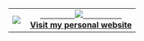 <table width="100%"  border="0" cellpadding="0" cellspacing="0">
  <tr>
    <td align="center">
      <img align="left" src="https://media.giphy.com/media/Y3wH0icDeRfaS8Of7l/giphy.gif " />
    </td>
    <td align="center">
      <a href=" ">
        <span>&nbsp;&nbsp;&nbsp;&nbsp;&nbsp;&nbsp;&nbsp;</span>
        <span>&nbsp;&nbsp;&nbsp;&nbsp;&nbsp;&nbsp;&nbsp;</span>
        <img src="https://github.com/ritikdh440/ritikdh440/blob/main/giphy.mp4" />
        <span>&nbsp;&nbsp;&nbsp;&nbsp;&nbsp;&nbsp;&nbsp;&nbsp;</span>
        <span>&nbsp;&nbsp;&nbsp;&nbsp;&nbsp;&nbsp;&nbsp;&nbsp;</span>
        <br>
        <strong>Visit my personal website </strong>
    </td>
  </tr>
</table>

 
